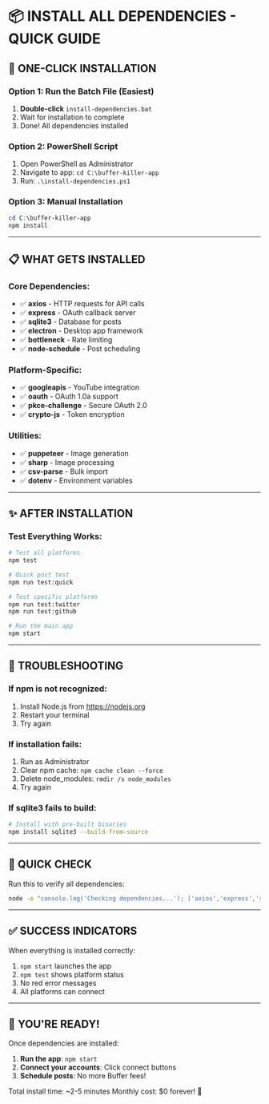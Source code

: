 # 📦 INSTALL ALL DEPENDENCIES - QUICK GUIDE

## 🚀 ONE-CLICK INSTALLATION

### Option 1: Run the Batch File (Easiest)
1. **Double-click** `install-dependencies.bat`
2. Wait for installation to complete
3. Done! All dependencies installed

### Option 2: PowerShell Script
1. Open PowerShell as Administrator
2. Navigate to app: `cd C:\buffer-killer-app`
3. Run: `.\install-dependencies.ps1`

### Option 3: Manual Installation
```powershell
cd C:\buffer-killer-app
npm install
```

---

## 📋 WHAT GETS INSTALLED

### Core Dependencies:
- ✅ **axios** - HTTP requests for API calls
- ✅ **express** - OAuth callback server
- ✅ **sqlite3** - Database for posts
- ✅ **electron** - Desktop app framework
- ✅ **bottleneck** - Rate limiting
- ✅ **node-schedule** - Post scheduling

### Platform-Specific:
- ✅ **googleapis** - YouTube integration
- ✅ **oauth** - OAuth 1.0a support
- ✅ **pkce-challenge** - Secure OAuth 2.0
- ✅ **crypto-js** - Token encryption

### Utilities:
- ✅ **puppeteer** - Image generation
- ✅ **sharp** - Image processing
- ✅ **csv-parse** - Bulk import
- ✅ **dotenv** - Environment variables

---

## ✨ AFTER INSTALLATION

### Test Everything Works:
```bash
# Test all platforms
npm test

# Quick post test
npm run test:quick

# Test specific platforms
npm run test:twitter
npm run test:github

# Run the main app
npm start
```

---

## 🔧 TROUBLESHOOTING

### If npm is not recognized:
1. Install Node.js from https://nodejs.org
2. Restart your terminal
3. Try again

### If installation fails:
1. Run as Administrator
2. Clear npm cache: `npm cache clean --force`
3. Delete node_modules: `rmdir /s node_modules`
4. Try again

### If sqlite3 fails to build:
```bash
# Install with pre-built binaries
npm install sqlite3 --build-from-source
```

---

## 🎯 QUICK CHECK

Run this to verify all dependencies:
```bash
node -e "console.log('Checking dependencies...'); ['axios','express','sqlite3','googleapis','oauth','pkce-challenge'].forEach(m => { try { require(m); console.log('✅', m); } catch { console.log('❌', m, '- run npm install'); } })"
```

---

## ✅ SUCCESS INDICATORS

When everything is installed correctly:
1. `npm start` launches the app
2. `npm test` shows platform status
3. No red error messages
4. All platforms can connect

---

## 🚀 YOU'RE READY!

Once dependencies are installed:
1. **Run the app**: `npm start`
2. **Connect your accounts**: Click connect buttons
3. **Schedule posts**: No more Buffer fees!

Total install time: ~2-5 minutes
Monthly cost: $0 forever! 🎉